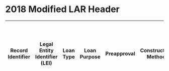 # 2018 Modified LAR Header  

| Record Identifier | Legal Entity Identifier (LEI) | Loan Type | Loan Purpose | Preapproval | Construction Method | Occupancy Type | Loan Amount | Action Taken | State | County | Census Tract | Ethnicity of Applicant or Borrower: 1 | Ethnicity of Applicant or Borrower: 2 | Ethnicity of Applicant or Borrower: 3 | Ethnicity of Applicant or Borrower: 4 | Ethnicity of Applicant or Borrower: 5 | Ethnicity of Co-Applicant or Co-Borrower: 1 | Ethnicity of Co-Applicant or Co-Borrower: 2 | Ethnicity of Co-Applicant or Co-Borrower: 3 | Ethnicity of Co-Applicant or Co-Borrower: 4 | Ethnicity of Co-Applicant or Co-Borrower: 5 | Ethnicity of Applicant or Borrower Collected on the Basis of Visual Observation or Surname | Ethnicity of Co-Applicant or Co-Borrower Collected on the Basis of Visual Observation or Surname | Race of Applicant or Borrower: 1 | Race of Applicant or Borrower: 2 | Race of Applicant or Borrower: 3 | Race of Applicant or Borrower: 4 | Race of Applicant or Borrower: 5 | Race of Co-Applicant or Co-Borrower: 1 | Race of Co-Applicant or Co-Borrower: 2 | Race of Co-Applicant or Co-Borrower: 3 | Race of Co-Applicant or Co-Borrower: 4 | Race of Co-Applicant or Co-Borrower: 5 | Race of Applicant or Borrower Collected on the Basis of Visual Observation or Surname | Race of Co-Applicant or Co-Borrower Collected on the Basis of Visual Observation or Surname | Sex of Applicant or Borrower | Sex of Co-Applicant or Co-Borrower | Sex of Applicant or Borrower Collected on the Basis of Visual Observation or Surname | Sex of Co-Applicant or Co-Borrower Collected on the Basis of Visual Observation or Surname | Age of Applicant or Borrower | Age of Applicant >= 62 | Age of Co-Applicant or Co-Borrower | Age of Co-Applicant >= 62 | Income | Type of Purchaser | Rate Spread | HOEPA Status | Lien Status | Applicant or Borrower - Name and Version of Credit Scoring Model | Co-Applicant or Co-Borrower - Name and Version of Credit Scoring Model | Reason for Denial: 1 | Reason for Denial: 2 | Reason for Denial: 3 | Reason for Denial: 4 | Total Loan Costs | Total Points and Fees | Origination Charges | Discount Points | Lender Credits | Interest Rate | Prepayment Penalty Term | Debt-to-Income Ratio | Combined Loan-to-Value Ratio | Loan Term | Introductory Rate Period | Balloon Payment | Interest-Only Payments | Negative Amortization | Other Non-Amortizing Features | Property Value | Manufactured Home Secured Property Type | Manufactured Home Land Property Interest | Total Units | Multifamily Affordable Units | Submission of Application | Initially Payable to Your Institution | Automated Underwriting System: 1 | Automated Underwriting System: 2 | Automated Underwriting System: 3 | Automated Underwriting System: 4 | Automated Underwriting System: 5 | Reverse Mortgage | Open-End Line of Credit | Business or Commercial Purpose | 
|-------------------|-------------------------------|-----------|--------------|-------------|---------------------|----------------|-------------|--------------|-------|--------|--------------|---------------------------------------|---------------------------------------|---------------------------------------|---------------------------------------|---------------------------------------|---------------------------------------------|---------------------------------------------|---------------------------------------------|---------------------------------------------|---------------------------------------------|--------------------------------------------------------------------------------------------|--------------------------------------------------------------------------------------------------|----------------------------------|----------------------------------|----------------------------------|----------------------------------|----------------------------------|----------------------------------------|----------------------------------------|----------------------------------------|----------------------------------------|----------------------------------------|---------------------------------------------------------------------------------------|---------------------------------------------------------------------------------------------|------------------------------|------------------------------------|--------------------------------------------------------------------------------------|--------------------------------------------------------------------------------------------|------------------------------|------------------------|------------------------------------|---------------------------|--------|-------------------|-------------|--------------|-------------|------------------------------------------------------------------|------------------------------------------------------------------------|----------------------|----------------------|----------------------|----------------------|------------------|-----------------------|---------------------|-----------------|----------------|---------------|-------------------------|----------------------|------------------------------|-----------|--------------------------|-----------------|------------------------|-----------------------|-------------------------------|----------------|-----------------------------------------|------------------------------------------|-------------|------------------------------|---------------------------|---------------------------------------|----------------------------------|----------------------------------|----------------------------------|----------------------------------|----------------------------------|------------------|-------------------------|--------------------------------| 
